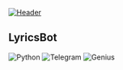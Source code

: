 [![Header](https://github.com/arowent/lyrics-gome-bot/blob/main/assets/lyricsbot_logo_git.jpg)](https://t.me/lyrics_gome_bot)

## LyricsBot

![Python](https://img.shields.io/badge/-Python-1abc9c?style=flat&logo=python&logoColor=ffffff)
![Telegram](https://img.shields.io/badge/-Telegram-006266?style=flat&logo=telegram&logoColor=ffffff)
![Genius](https://img.shields.io/badge/-GeniusAPI-778beb?style=flat&logo=genius&logoColor=ffffff)